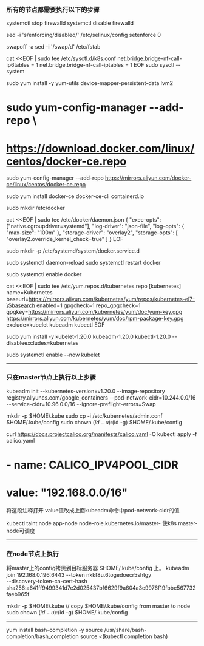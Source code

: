 ### 所有的节点都需要执行以下的步骤

systemctl stop firewalld
systemctl disable firewalld

sed -i 's/enforcing/disabled/' /etc/selinux/config
setenforce 0

swapoff -a
sed -i '/swap/d' /etc/fstab

cat <<EOF | sudo tee /etc/sysctl.d/k8s.conf
net.bridge.bridge-nf-call-ip6tables = 1
net.bridge.bridge-nf-call-iptables = 1
EOF
sudo sysctl --system

sudo yum install -y yum-utils device-mapper-persistent-data lvm2

# sudo yum-config-manager --add-repo \
#   https://download.docker.com/linux/centos/docker-ce.repo

sudo yum-config-manager --add-repo https://mirrors.aliyun.com/docker-ce/linux/centos/docker-ce.repo

sudo yum install docker-ce docker-ce-cli containerd.io

sudo mkdir /etc/docker

cat <<EOF | sudo tee /etc/docker/daemon.json
{
  "exec-opts": ["native.cgroupdriver=systemd"],
  "log-driver": "json-file",
  "log-opts": {
    "max-size": "100m"
  },
  "storage-driver": "overlay2",
  "storage-opts": [
    "overlay2.override_kernel_check=true"
  ]
}
EOF

sudo mkdir -p /etc/systemd/system/docker.service.d

sudo systemctl daemon-reload
sudo systemctl restart docker

sudo systemctl enable docker


cat <<EOF | sudo tee /etc/yum.repos.d/kubernetes.repo
[kubernetes]
name=Kubernetes
baseurl=https://mirrors.aliyun.com/kubernetes/yum/repos/kubernetes-el7-\$basearch
enabled=1
gpgcheck=1
repo_gpgcheck=1
gpgkey=https://mirrors.aliyun.com/kubernetes/yum/doc/yum-key.gpg https://mirrors.aliyun.com/kubernetes/yum/doc/rpm-package-key.gpg
exclude=kubelet kubeadm kubectl
EOF

sudo yum install -y kubelet-1.20.0 kubeadm-1.20.0 kubectl-1.20.0 --disableexcludes=kubernetes

sudo systemctl enable --now kubelet

---
### 只在master节点上执行以上步骤

kubeadm init --kubernetes-version=v1.20.0 --image-repository registry.aliyuncs.com/google_containers --pod-network-cidr=10.244.0.0/16 --service-cidr=10.96.0.0/16 --ignore-preflight-errors=Swap

mkdir -p $HOME/.kube
sudo cp -i /etc/kubernetes/admin.conf $HOME/.kube/config
sudo chown $(id -u):$(id -g) $HOME/.kube/config

curl https://docs.projectcalico.org/manifests/calico.yaml -O
kubectl apply -f calico.yaml

# - name: CALICO_IPV4POOL_CIDR
#   value: "192.168.0.0/16"
将这段注释打开 value值改成上面kubeadm命令中pod-network-cidr的值

kubectl taint node app-node node-role.kubernetes.io/master-
使k8s master-node可调度

---
### 在node节点上执行

将master上的config拷贝到目标服务器 $HOME/.kube/config 上。
kubeadm join 192.168.0.196:6443 --token nkkf8u.6togedoecr5shtgy \
    --discovery-token-ca-cert-hash sha256:a641ff9499341d7e2d025437bf6629f9a604a3c9976f19fbbe567732faeb965f


mkdir -p $HOME/.kube
// copy $HOME/.kube/config from master to node
sudo chown $(id -u):$(id -g) $HOME/.kube/config

---

yum install bash-completion -y
source /usr/share/bash-completion/bash_completion
source <(kubectl completion bash)